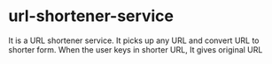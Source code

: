 # url-shortener-service
It is a URL shortener service. It picks up any URL and convert URL to shorter form. When the user keys in shorter URL, It gives original URL
